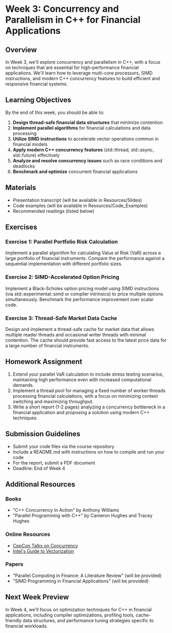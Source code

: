 # Week 3: Concurrency and Parallelism in C++ for Financial Applications

## Overview

In Week 3, we'll explore concurrency and parallelism in C++, with a focus on techniques that are essential for high-performance financial applications. We'll learn how to leverage multi-core processors, SIMD instructions, and modern C++ concurrency features to build efficient and responsive financial systems.

## Learning Objectives

By the end of this week, you should be able to:

1. **Design thread-safe financial data structures** that minimize contention
2. **Implement parallel algorithms** for financial calculations and data processing
3. **Utilize SIMD instructions** to accelerate vector operations common in financial models
4. **Apply modern C++ concurrency features** (std::thread, std::async, std::future) effectively
5. **Analyze and resolve concurrency issues** such as race conditions and deadlocks
6. **Benchmark and optimize** concurrent financial applications

## Materials

- Presentation transcript (will be available in Resources/Slides)
- Code examples (will be available in Resources/Code_Examples)
- Recommended readings (listed below)

## Exercises

### Exercise 1: Parallel Portfolio Risk Calculation

Implement a parallel algorithm for calculating Value at Risk (VaR) across a large portfolio of financial instruments. Compare the performance against a sequential implementation with different portfolio sizes.

### Exercise 2: SIMD-Accelerated Option Pricing

Implement a Black-Scholes option pricing model using SIMD instructions (via std::experimental::simd or compiler intrinsics) to price multiple options simultaneously. Benchmark the performance improvement over scalar code.

### Exercise 3: Thread-Safe Market Data Cache

Design and implement a thread-safe cache for market data that allows multiple reader threads and occasional writer threads with minimal contention. The cache should provide fast access to the latest price data for a large number of financial instruments.

## Homework Assignment

1. Extend your parallel VaR calculation to include stress testing scenarios, maintaining high performance even with increased computational demands.
2. Implement a thread pool for managing a fixed number of worker threads processing financial calculations, with a focus on minimizing context switching and maximizing throughput.
3. Write a short report (1-2 pages) analyzing a concurrency bottleneck in a financial application and proposing a solution using modern C++ techniques.

## Submission Guidelines

- Submit your code files via the course repository
- Include a README.md with instructions on how to compile and run your code
- For the report, submit a PDF document
- Deadline: End of Week 4

## Additional Resources

### Books
- "C++ Concurrency in Action" by Anthony Williams
- "Parallel Programming with C++" by Cameron Hughes and Tracey Hughes

### Online Resources
- [CppCon Talks on Concurrency](https://www.youtube.com/results?search_query=cppcon+concurrency)
- [Intel's Guide to Vectorization](https://software.intel.com/content/www/us/en/develop/articles/a-guide-to-vectorization-with-intel-c-compilers.html)

### Papers
- "Parallel Computing in Finance: A Literature Review" (will be provided)
- "SIMD Programming in Financial Applications" (will be provided)

## Next Week Preview

In Week 4, we'll focus on optimization techniques for C++ in financial applications, including compiler optimizations, profiling tools, cache-friendly data structures, and performance tuning strategies specific to financial workloads. 